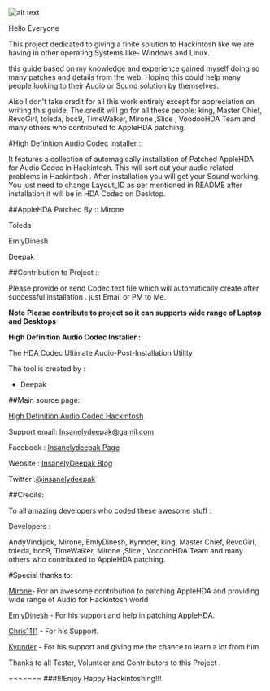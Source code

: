 
![alt text](https://insanelydeepak.files.wordpress.com/2015/03/background.png)

Hello Everyone

This project dedicated to giving a finite solution to Hackintosh like we are having in other operating Systems like- Windows and Linux.

this guide based on my knowledge and experience gained myself doing so many patches and details from the web. 
Hoping this could help many people looking to  their Audio or Sound solution by themselves.

Also I don't take credit for all this work entirely except for appreciation on writing this guide. 
The credit will go for all these people: king, Master Chief, RevoGirl, toleda, bcc9, TimeWalker, Mirone ,Slice , VoodooHDA Team and many others who contributed to AppleHDA patching.
   
 
#High Definition Audio Codec Installer ::

It features a collection of automagically installation of  Patched AppleHDA for Audio Codec in Hackintosh. This will sort out your audio related problems in Hackintosh . After installation you will get your Sound working.
You just need to change Layout_ID as per mentioned in README after installation it will be in HDA Codec on Desktop.


##AppleHDA Patched By ::
Mirone

Toleda

EmlyDinesh

Deepak


##Contribution to Project ::

Please provide or send Codec.text file which will automatically create after successful installation . just Email or PM to Me.
 
**Note**
**Please contribute to project so it can supports wide range of Laptop and Desktops** 


**High Definition Audio Codec Installer ::**

The HDA Codec Ultimate Audio-Post-Installation Utility 

The tool is created by :
- Deepak

##Main source page:

[High Definition Audio Codec Hackintosh](https://insanelydeepak.wordpress.com/2015/03/13/high-definition-audio-codec-installer-hackintosh/)
 
Support email: Insanelydeepak@gamil.com

Facebook : [Insanelydeepak Page](https://www.facebook.com/insanelydeepak)

Website : [InsanelyDeepak Blog](https://insanelydeepak.wordpress.com)

Twitter :[@insanelydeepak](https://twitter.com/insanelydeepak)

##Credits:

To all amazing developers who coded these awesome stuff :  

Developers :

 AndyVindijick, Mirone, EmlyDinesh, Kynnder, king, Master Chief, RevoGirl, toleda, bcc9, TimeWalker, Mirone ,Slice , VoodooHDA Team and many others who contributed to AppleHDA patching.

#Special thanks to:

[Mirone](http://www.insanelymac.com/forum/user/702532-mirone/)- For an awesome contribution to patching AppleHDA and providing wide range of Audio for Hackintosh world 

[EmlyDinesh](http://forum.osxlatitude.com/index.php?/user/7370-emlydinesh/) - For his support and help in patching AppleHDA.

[Chris1111](http://www.insanelymac.com/forum/user/951341-chris1111/) - For his Support.

[Kynnder](http://www.hackintoshosx.com/user/36680-kyndder/)  - For his support and giving me the chance to learn a lot from him.

Thanks to all Tester, Volunteer and Contributors to this Project .
   

=======
###!!!Enjoy Happy Hackintoshing!!!
